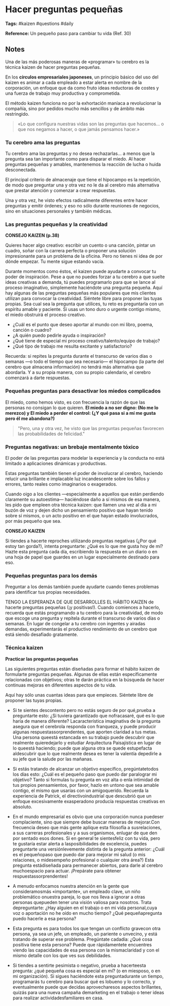 # Hacer preguntas pequeñas

**Tags:** #kaizen #questions #daily

**Reference:** Un pequeño paso para cambiar tu vida (Ref. 30)

## Notes

Una de las más poderosas maneras de «programar» tu cerebro es la técnica kaizen de hacer preguntas pequeñas.

En los **círculos empresariales japoneses**, un principio básico del uso del kaizen es animar a cada empleado a estar alerta en nombre de la corporación, un enfoque que da como fruto ideas reductoras de costes y una fuerza de trabajo muy productiva y comprometida.

El método kaizen funciona no por la exhortación maníaca a revolucionar la compañía, sino por pedidos mucho más sencillos y de ámbito más restringido.

> «Lo que configura nuestras vidas son las preguntas que hacemos... o que nos negamos a hacer, o que jamás pensamos hacer.»

### Tu cerebro ama las preguntas

Tu cerebro ama las preguntas y no desea rechazarlas… a menos que la pregunta sea tan importante como para disparar el miedo. Al hacer preguntas pequeñas y amables, mantenemos la reacción de lucha o huida desconectada.

El principal criterio de almacenaje que tiene el hipocampo es la repetición, de modo que preguntar una y otra vez no le da al cerebro más alternativa que prestar atención y comenzar a crear respuestas.

Una y otra vez, he visto efectos radicalmente diferentes entre hacer preguntas y emitir órdenes; y eso no sólo durante reuniones de negocios, sino en situaciones personales y también médicas.

### Las preguntas pequeñas y la creatividad

**CONSEJO KAIZEN (p.38)**

Quieres hacer algo creativo: escribir un cuento o una canción, pintar un cuadro, soñar con la carrera perfecta o proponer una solución impresionante para un problema de la oficina. Pero no tienes ni idea de por dónde empezar. Tu mente sigue estando vacía.

Durante momentos como éstos, el kaizen puede ayudarte a convocar tu poder de inspiración. Pese a que no puedes forzar a tu cerebro a que suelte ideas creativas a demanda, tú puedes programarlo para que se lance al proceso imaginativo, simplemente haciéndote una pregunta pequeña. Aquí hay algunas de las preguntas pequeñas más populares que mis clientes utilizan para convocar la creatividad. Siéntete libre para proponer las tuyas propias. Sea cual sea la pregunta que utilices, tu reto es preguntarla con un espíritu amable y paciente. Si usas un tono duro o urgente contigo mismo, el miedo obstruirá el proceso creativo.

- ¿Cuál es el punto que deseo aportar al mundo con mi libro, poema, canción o cuadro? 
- ¿A quién puedo pedirle ayuda o inspiración?
- ¿Qué tiene de especial mi proceso creativo/talento/equipo de trabajo?
- ¿Qué tipo de trabajo me resulta excitante y satisfactorio?

Recuerda: si repites la pregunta durante el transcurso de varios días o semanas —o todo el tiempo que sea necesario— el hipocampo (la parte del cerebro que almacena información) no tendrá más alternativa que abordarla. Y a su propia manera, con su propio calendario, el cerebro comenzará a darte respuestas.

### Pequeñas preguntas para desactivar los miedos complicados

El miedo, como hemos visto, es con frecuencia la razón de que las personas no consigan lo que quieren. **El miedo a no ser digno: (No me lo merezco) y El miedo a perder el control: (¿Y qué pasa si a mí me gusta pero él me abandona?)**

> "Pero, una y otra vez, he visto que las preguntas pequeñas favorecen las probabilidades de felicidad."

### Preguntas negativas: un brebaje mentalmente tóxico

El poder de las preguntas para modelar la experiencia y la conducta no está limitado a aplicaciones dinámicas y productivas.

Estas preguntas también tienen el poder de involucrar al cerebro, haciendo relucir una brillante e implacable luz incandescente sobre los fallos y errores, tanto reales como imaginarios o exagerados.

Cuando oigo a los clientes —especialmente a aquellos que están perdiendo claramente su autoestima— haciéndose daño a sí mismos de esa manera, les pido que empleen otra técnica kaizen: que llamen una vez al día a mi buzón de voz y dejen dicho un pensamiento positivo que hayan tenido sobre sí mismos, o un acto positivo en el que hayan estado involucrados, por más pequeño que sea.

**CONSEJO KAIZEN**

Si tiendes a hacerte reproches utilizando preguntas negativas (¿Por qué estoy tan gorda?), intenta preguntarte: ¿Qué es lo que me gusta hoy de mí? Hazte esta pregunta cada día, escribiendo la respuesta en un diario o en una hoja de papel que guardes en un lugar especialmente destinado para eso.

### Pequeñas preguntas para los demás

Preguntar a los demás también puede ayudarte cuando tienes problemas para identificar tus propias necesidades. 

TENGO LA ESPERANZA DE QUE DESARROLLES EL HÁBITO KAIZEN de hacerte preguntas pequeñas (¡y positivas!). Cuando comiences a hacerlo, recuerda que estás programando a tu cerebro para la creatividad, de modo que escoge una pregunta y repítela durante el transcurso de varios días o semanas. En lugar de congelar a tu cerebro con ingentes y airadas demandas, experimentarás el productivo rendimiento de un cerebro que está siendo desafiado gratamente.

### Técnica kaizen 

**Practicar las preguntas pequeñas**

Las siguientes preguntas están diseñadas para formar el hábito kaizen de formularte preguntas pequeñas. Algunas de ellas están específicamente relacionadas con objetivos; otras te darán práctica en la búsqueda de hacer continuas mejoras en diferentes aspectos de tu vida.

Aquí hay sólo unas cuantas ideas para que empieces. Siéntete libre de proponer las tuyas propias.

* Si te sientes descontento pero no estás seguro de por qué,prueba a preguntarte esto: ¿Si tuviera garantizado que nofracasaré, qué es lo que haría de manera diferente? Lacaracterística imaginativa de la pregunta asegura que el cerebrola responda con franqueza, y puede producir algunas respuestassorprendentes, que aporten claridad a tus metas. Una persona queestá estancada en su trabajo puede descubrir que realmente quieredejarlo y estudiar Arquitectura Paisajística en lugar de lo queestá haciendo; puede que alguna otra se quede estupefacta aldescubrir que lo que realmente desea es tener la valentía depedirle a su jefe que la salude por las mañanas.
  
* Si estás tratando de alcanzar un objetivo específico, pregúntatetodos los días esto: ¿Cuál es el pequeño paso que puedo dar paralograr mi objetivo? Tanto si formulas tu pregunta en voz alta o enla intimidad de tus propios pensamientos, por favor, hazlo en untono que sea amable contigo, el mismo que usarías con un amigoquerido. Recuerda la experiencia de Patrick, el directivoindustrial que descubrió que un enfoque excesivamente exasperadono producía respuestas creativas en absoluto.
  
* En el mundo empresarial es obvio que una corporación nunca puedeser complaciente, sino que siempre debe buscar maneras de mejorar.Con frecuencia deseo que más gente aplique esta filosofía a susrelaciones, a sus carreras profesionales y a sus organismos, enlugar de que den por sentado esos dones. Si en general te sientesfeliz con tu vida, pero te gustaría estar alerta a lasposibilidades de excelencia, puedes preguntarte una versiónlevemente distinta de la pregunta anterior: ¿Cuál es el pequeñopaso que puedo dar para mejorar mi salud (o mis relaciones, o midesempeño profesional o cualquier otra área?) Esta pregunta estádiseñada para permanecer abiertos, para darle al cerebro muchoespacio para actuar. ¡Prepárate para obtener respuestassorprendentes!
  
* A menudo enfocamos nuestra atención en la gente que consideramosmás «importante», un empleado clave, un niño problemático onuestra pareja, lo que nos lleva a ignorar a otras personas quepueden tener una visión valiosa para nosotros. Trata depreguntarte: ¿Hay alguien en el trabajo o en mi vida personal,cuya voz o aportación no he oído en mucho tiempo? ¿Qué pequeñapregunta puedo hacerle a esa persona?
  
* Esta pregunta es para todos los que tengan un conflicto gravecon otra persona, ya sea un jefe, un empleado, un pariente o unvecino, y está tratando de superar ese problema. Pregúntate cadadía: ¿Qué cosa positiva tiene esta persona? Puede que rápidamentete encuentres viendo las capacidades de esa persona con la mismaclaridad y con el mismo detalle con los que ves sus debilidades.
  
* Si tiendes a sentirte pesimista o negativo, prueba a hacerteesta pregunta: ¿qué pequeña cosa es especial en mí? (o en miesposo, o en mi organización). Si sigues haciéndote esta preguntadurante un tiempo, programarás tu cerebro para buscar qué es lobueno y lo correcto, y eventualmente puede que decidas aprovecharesos aspectos brillantes, quizás para una nueva campaña demarketing en el trabajo o tener ideas para realizar actividadesfamiliares en casa.